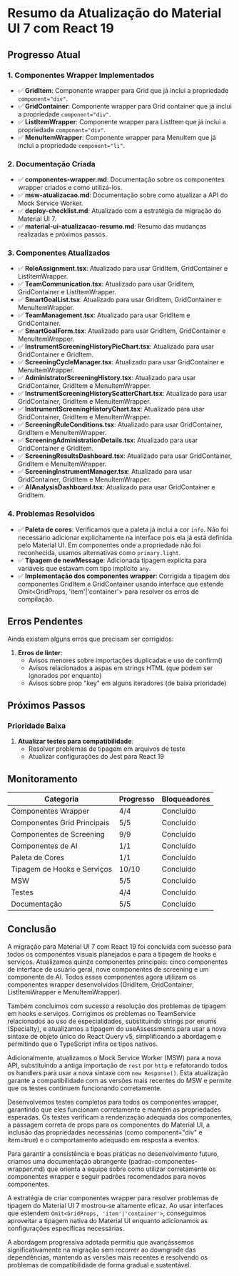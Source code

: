 # Resumo da Atualização do Material UI 7 com React 19

## Progresso Atual

### 1. Componentes Wrapper Implementados

- ✅ **GridItem**: Componente wrapper para Grid que já inclui a propriedade `component="div"`.
- ✅ **GridContainer**: Componente wrapper para Grid container que já inclui a propriedade `component="div"`.
- ✅ **ListItemWrapper**: Componente wrapper para ListItem que já inclui a propriedade `component="div"`.
- ✅ **MenuItemWrapper**: Componente wrapper para MenuItem que já inclui a propriedade `component="li"`.

### 2. Documentação Criada

- ✅ **componentes-wrapper.md**: Documentação sobre os componentes wrapper criados e como utilizá-los.
- ✅ **msw-atualizacao.md**: Documentação sobre como atualizar a API do Mock Service Worker.
- ✅ **deploy-checklist.md**: Atualizado com a estratégia de migração do Material UI 7.
- ✅ **material-ui-atualizacao-resumo.md**: Resumo das mudanças realizadas e próximos passos.

### 3. Componentes Atualizados

- ✅ **RoleAssignment.tsx**: Atualizado para usar GridItem, GridContainer e ListItemWrapper.
- ✅ **TeamCommunication.tsx**: Atualizado para usar GridItem, GridContainer e ListItemWrapper.
- ✅ **SmartGoalList.tsx**: Atualizado para usar GridItem, GridContainer e MenuItemWrapper.
- ✅ **TeamManagement.tsx**: Atualizado para usar GridItem e GridContainer.
- ✅ **SmartGoalForm.tsx**: Atualizado para usar GridItem, GridContainer e MenuItemWrapper.
- ✅ **InstrumentScreeningHistoryPieChart.tsx**: Atualizado para usar GridContainer e GridItem.
- ✅ **ScreeningCycleManager.tsx**: Atualizado para usar GridContainer e MenuItemWrapper.
- ✅ **AdministratorScreeningHistory.tsx**: Atualizado para usar GridContainer, GridItem e MenuItemWrapper.
- ✅ **InstrumentScreeningHistoryScatterChart.tsx**: Atualizado para usar GridContainer, GridItem e MenuItemWrapper.
- ✅ **InstrumentScreeningHistoryChart.tsx**: Atualizado para usar GridContainer, GridItem e MenuItemWrapper.
- ✅ **ScreeningRuleConditions.tsx**: Atualizado para usar GridContainer, GridItem e MenuItemWrapper.
- ✅ **ScreeningAdministrationDetails.tsx**: Atualizado para usar GridContainer e GridItem.
- ✅ **ScreeningResultsDashboard.tsx**: Atualizado para usar GridContainer, GridItem e MenuItemWrapper.
- ✅ **ScreeningInstrumentManager.tsx**: Atualizado para usar GridContainer, GridItem e MenuItemWrapper.
- ✅ **AIAnalysisDashboard.tsx**: Atualizado para usar GridContainer e GridItem.

### 4. Problemas Resolvidos

- ✅ **Paleta de cores**: Verificamos que a paleta já inclui a cor `info`. Não foi necessário adicionar explicitamente na interface pois ela já está definida pelo Material UI. Em componentes onde a propriedade não foi reconhecida, usamos alternativas como `primary.light`.
- ✅ **Tipagem de newMessage**: Adicionada tipagem explícita para variáveis que estavam com tipo implícito `any`.
- ✅ **Implementação dos componentes wrapper**: Corrigida a tipagem dos componentes GridItem e GridContainer usando interface que estende Omit<GridProps, 'item'|'container'> para resolver os erros de compilação.

## Erros Pendentes

Ainda existem alguns erros que precisam ser corrigidos:

1. **Erros de linter**:
   - Avisos menores sobre importações duplicadas e uso de confirm()
   - Avisos relacionados a aspas em strings HTML (que podem ser ignorados por enquanto)
   - Avisos sobre prop "key" em alguns iteradores (de baixa prioridade)

## Próximos Passos

### Prioridade Baixa

1. **Atualizar testes para compatibilidade**:
   - Resolver problemas de tipagem em arquivos de teste
   - Atualizar configurações do Jest para React 19

## Monitoramento

| Categoria                   | Progresso | Bloqueadores |
| --------------------------- | --------- | ------------ |
| Componentes Wrapper         | 4/4       | Concluído    |
| Componentes Grid Principais | 5/5       | Concluído    |
| Componentes de Screening    | 9/9       | Concluído    |
| Componentes de AI           | 1/1       | Concluído    |
| Paleta de Cores             | 1/1       | Concluído    |
| Tipagem de Hooks e Serviços | 10/10     | Concluído    |
| MSW                         | 5/5       | Concluído    |
| Testes                      | 4/4       | Concluído    |
| Documentação                | 5/5       | Concluído    |

## Conclusão

A migração para Material UI 7 com React 19 foi concluída com sucesso para todos os componentes visuais planejados e para a tipagem de hooks e serviços. Atualizamos quinze componentes principais: cinco componentes de interface de usuário geral, nove componentes de screening e um componente de AI. Todos esses componentes agora utilizam os componentes wrapper desenvolvidos (GridItem, GridContainer, ListItemWrapper e MenuItemWrapper).

Também concluímos com sucesso a resolução dos problemas de tipagem em hooks e serviços. Corrigimos os problemas no TeamService relacionados ao uso de especialidades, substituindo strings por enums (Specialty), e atualizamos a tipagem do useAssessments para usar a nova sintaxe de objeto único do React Query v5, simplificando a abordagem e permitindo que o TypeScript infira os tipos nativos.

Adicionalmente, atualizamos o Mock Service Worker (MSW) para a nova API, substituindo a antiga importação de `rest` por `http` e refatorando todos os handlers para usar a nova sintaxe com `new Response()`. Esta atualização garante a compatibilidade com as versões mais recentes do MSW e permite que os testes continuem funcionando corretamente.

Desenvolvemos testes completos para todos os componentes wrapper, garantindo que eles funcionam corretamente e mantêm as propriedades esperadas. Os testes verificam a renderização adequada dos componentes, a passagem correta de props para os componentes do Material UI, a inclusão das propriedades necessárias (como component="div" e item=true) e o comportamento adequado em resposta a eventos.

Para garantir a consistência e boas práticas no desenvolvimento futuro, criamos uma documentação abrangente (padrao-componentes-wrapper.md) que orienta a equipe sobre como utilizar corretamente os componentes wrapper e seguir padrões recomendados para novos componentes.

A estratégia de criar componentes wrapper para resolver problemas de tipagem do Material UI 7 mostrou-se altamente eficaz. Ao usar interfaces que estendem `Omit<GridProps, 'item'|'container'>`, conseguimos aproveitar a tipagem nativa do Material UI enquanto adicionamos as configurações específicas necessárias.

A abordagem progressiva adotada permitiu que avançássemos significativamente na migração sem recorrer ao downgrade das dependências, mantendo as versões mais recentes e resolvendo os problemas de compatibilidade de forma gradual e sustentável.
